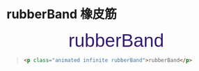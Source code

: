<link rel="stylesheet" href="https://fonts.googleapis.com/css?family=MuseoModerno:light,bold"><link rel="stylesheet" href="https://cdn.jsdelivr.net/npm/animate.css@3.5.2/animate.min.css">

<style>
    .animated {
        font-size: 3em;
        text-align: center;
        margin: 10px 0;
        font-family: MuseoModerno, Helvetica, sans-serif;
        color: #341C75;
        font-weight: 400
    }
</style>

# rubberBand 橡皮筋

<p class="animated infinite rubberBand">rubberBand</p>

> ```html
> <p class="animated infinite rubberBand">rubberBand</p>
> ```